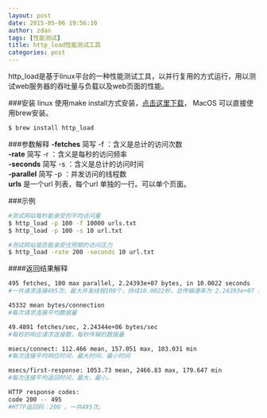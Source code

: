 ```yaml
---
layout: post
date: 2015-05-06 19:56:10
author: zdan
tags: [性能测试]
title: http_load性能测试工具
categories: post
---
```

http_load是基于linux平台的一种性能测试工具，以并行复用的方式运行，用以测试web服务器的吞吐量与负载以及web页面的性能。

###安装
linux 使用make install方式安装，[点击这里下载](http://acme.com/software/http_load/)，
MacOS 可以直接使用brew安装。   

```bash
$ brew install http_load
```
    
###参数解释
**-fetches**	简写 -f ：含义是总计的访问次数  
**-rate** 		简写 -r ：含义是每秒的访问频率  
**-seconds**	简写 -s ：含义是总计的访问时间  
**-parallel** 	简写 -p ：并发访问的线程数  
**urls**		是一个url 列表，每个url 单独的一行。可以单个页面。 
 
###示例

```bash    
#测试网站每秒能承受的平均访问量
$ http_load -p 100 -f 10000 urls.txt
$ http_load -p 100 -s 10 url.txt

#测试网站是否能承受住预期的访问压力
$ http_load -rate 200 -seconds 10 url.txt
```

####返回结果解释

```bash
495 fetches, 100 max parallel, 2.24393e+07 bytes, in 10.0022 seconds
#一共请求连接495次，最大并发线程100个，持续10.0022秒，总传输速率为 2.24393e+07 bytes

45332 mean bytes/connection
#每次请求连接平均数据量

49.4891 fetches/sec, 2.24344e+06 bytes/sec
#每秒的响应请求连接数，每秒传输的数据量

msecs/connect: 112.466 mean, 157.051 max, 103.031 min
#每次连接平均响应时间，最大时间，最小时间

msecs/first-response: 1053.73 mean, 2466.83 max, 179.647 min
#每次连接平均返回时间，最大，最小。

HTTP response codes:
code 200 -- 495
#HTTP返回码：200 ，一共495次。
```